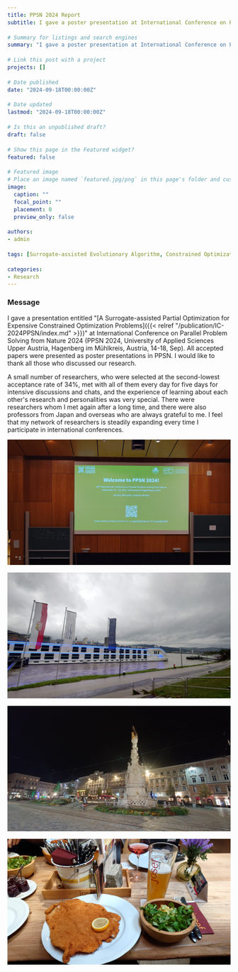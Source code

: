 ```yaml
---
title: PPSN 2024 Report
subtitle: I gave a poster presentation at International Conference on Parallel Problem Solving from Nature 2024 (PPSN 2024, University of Applied Sciences Upper Austria, Hagenberg im Mühlkreis, Austria, 14-18, Sep). All accepted papers were presented as poster presentations in PPSN.

# Summary for listings and search engines
summary: "I gave a poster presentation at International Conference on Parallel Problem Solving from Nature 2024 (PPSN 2024, University of Applied Sciences Upper Austria, Hagenberg im Mühlkreis, Austria, 14-18, Sep). All accepted papers were presented as poster presentations in PPSN. Thank you to all those who helped make this event possible."

# Link this post with a project
projects: []

# Date published
date: "2024-09-18T00:00:00Z"

# Date updated
lastmod: "2024-09-18T00:00:00Z"

# Is this an unpublished draft?
draft: false

# Show this page in the Featured widget?
featured: false

# Featured image
# Place an image named `featured.jpg/png` in this page's folder and customize its options here.
image:
  caption: ""
  focal_point: ""
  placement: 0
  preview_only: false

authors:
- admin

tags: [Surrogate-assisted Evolutionary Algorithm, Constrained Optimization Problem, Expensive Optimization Problem, Radial Basis Function Network, Differential Evolution]

categories:
- Research
---
```


### Message

I gave a presentation entitled \"[A Surrogate-assisted Partial Optimization for Expensive Constrained Optimization Problems]({{< relref "/publication/IC-2024PPSN/index.md" >}})\" at International Conference on Parallel Problem Solving from Nature 2024 (PPSN 2024, University of Applied Sciences Upper Austria, Hagenberg im Mühlkreis, Austria, 14-18, Sep). All accepted papers were presented as poster presentations in PPSN. I would like to thank all those who discussed our research.

A small number of researchers, who were selected at the second-lowest acceptance rate of 34%, met with all of them every day for five days for intensive discussions and chats, and the experience of learning about each other's research and personalities was very special. There were researchers whom I met again after a long time, and there were also professors from Japan and overseas who are always grateful to me. I feel that my network of researchers is steadily expanding every time I participate in international conferences.

![photo1](1.jpg)

![photo2](2.jpg)

![photo3](3.jpg)

![photo4](4.jpg)